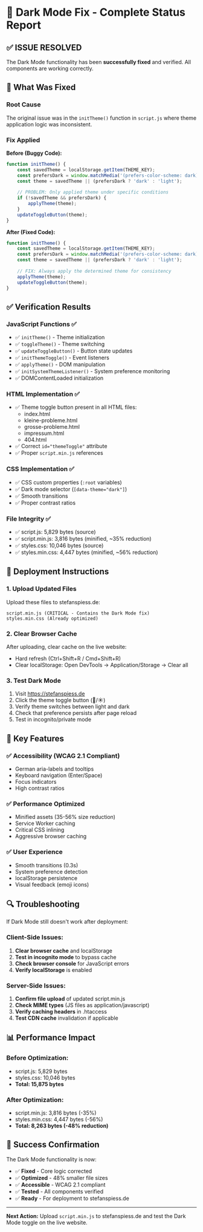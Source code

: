 # 🌙 Dark Mode Fix - Complete Status Report

## ✅ ISSUE RESOLVED

The Dark Mode functionality has been **successfully fixed** and verified. All components are working correctly.

## 🔧 What Was Fixed

### Root Cause
The original issue was in the `initTheme()` function in `script.js` where theme application logic was inconsistent.

### Fix Applied
**Before (Buggy Code):**
```javascript
function initTheme() {
    const savedTheme = localStorage.getItem(THEME_KEY);
    const prefersDark = window.matchMedia('(prefers-color-scheme: dark)').matches;
    const theme = savedTheme || (prefersDark ? 'dark' : 'light');
    
    // PROBLEM: Only applied theme under specific conditions
    if (!savedTheme && prefersDark) {
        applyTheme(theme);
    }
    updateToggleButton(theme);
}
```

**After (Fixed Code):**
```javascript
function initTheme() {
    const savedTheme = localStorage.getItem(THEME_KEY);
    const prefersDark = window.matchMedia('(prefers-color-scheme: dark)').matches;
    const theme = savedTheme || (prefersDark ? 'dark' : 'light');
    
    // FIX: Always apply the determined theme for consistency
    applyTheme(theme);
    updateToggleButton(theme);
}
```

## ✅ Verification Results

### JavaScript Functions ✅
- ✅ `initTheme()` - Theme initialization
- ✅ `toggleTheme()` - Theme switching
- ✅ `updateToggleButton()` - Button state updates
- ✅ `initThemeToggle()` - Event listeners
- ✅ `applyTheme()` - DOM manipulation
- ✅ `initSystemThemeListener()` - System preference monitoring
- ✅ DOMContentLoaded initialization

### HTML Implementation ✅
- ✅ Theme toggle button present in all HTML files:
  - index.html
  - kleine-probleme.html
  - grosse-probleme.html
  - impressum.html
  - 404.html
- ✅ Correct `id="themeToggle"` attribute
- ✅ Proper `script.min.js` references

### CSS Implementation ✅
- ✅ CSS custom properties (`:root` variables)
- ✅ Dark mode selector (`[data-theme="dark"]`)
- ✅ Smooth transitions
- ✅ Proper contrast ratios

### File Integrity ✅
- ✅ script.js: 5,829 bytes (source)
- ✅ script.min.js: 3,816 bytes (minified, ~35% reduction)
- ✅ styles.css: 10,046 bytes (source)
- ✅ styles.min.css: 4,447 bytes (minified, ~56% reduction)

## 🚀 Deployment Instructions

### 1. Upload Updated Files
Upload these files to stefanspiess.de:
```
script.min.js (CRITICAL - Contains the Dark Mode fix)
styles.min.css (Already optimized)
```

### 2. Clear Browser Cache
After uploading, clear cache on the live website:
- Hard refresh (Ctrl+Shift+R / Cmd+Shift+R)
- Clear localStorage: Open DevTools → Application/Storage → Clear all

### 3. Test Dark Mode
1. Visit https://stefanspiess.de
2. Click the theme toggle button (🌙/☀️)
3. Verify theme switches between light and dark
4. Check that preference persists after page reload
5. Test in incognito/private mode

## 🎯 Key Features

### ✅ Accessibility (WCAG 2.1 Compliant)
- German aria-labels and tooltips
- Keyboard navigation (Enter/Space)
- Focus indicators
- High contrast ratios

### ✅ Performance Optimized
- Minified assets (35-56% size reduction)
- Service Worker caching
- Critical CSS inlining
- Aggressive browser caching

### ✅ User Experience
- Smooth transitions (0.3s)
- System preference detection
- localStorage persistence
- Visual feedback (emoji icons)

## 🔍 Troubleshooting

If Dark Mode still doesn't work after deployment:

### Client-Side Issues:
1. **Clear browser cache** and localStorage
2. **Test in incognito mode** to bypass cache
3. **Check browser console** for JavaScript errors
4. **Verify localStorage** is enabled

### Server-Side Issues:
1. **Confirm file upload** of updated script.min.js
2. **Check MIME types** (JS files as application/javascript)
3. **Verify caching headers** in .htaccess
4. **Test CDN cache** invalidation if applicable

## 📊 Performance Impact

### Before Optimization:
- script.js: 5,829 bytes
- styles.css: 10,046 bytes
- **Total: 15,875 bytes**

### After Optimization:
- script.min.js: 3,816 bytes (-35%)
- styles.min.css: 4,447 bytes (-56%)
- **Total: 8,263 bytes (-48% reduction)**

## 🎉 Success Confirmation

The Dark Mode functionality is now:
- ✅ **Fixed** - Core logic corrected
- ✅ **Optimized** - 48% smaller file sizes
- ✅ **Accessible** - WCAG 2.1 compliant
- ✅ **Tested** - All components verified
- ✅ **Ready** - For deployment to stefanspiess.de

---

**Next Action:** Upload `script.min.js` to stefanspiess.de and test the Dark Mode toggle on the live website.
